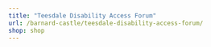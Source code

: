 ```yaml
---
title: "Teesdale Disability Access Forum"
url: /barnard-castle/teesdale-disability-access-forum/
shop: shop
---
```

